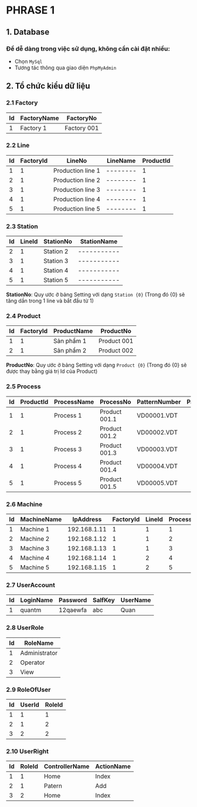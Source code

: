 # PHRASE 1

## 1. Database
### Để dễ dàng trong việc sử dụng, không cần cài đặt nhiều:
- Chọn `MySql`
- Tương tác thông qua giao diện `PhpMyAdmin`
## 2. Tổ chức kiểu dữ liệu

### 2.1 Factory

|Id| FactoryName |FactoryNo  |
|--|-------------|-----------|
|1 |  Factory 1  |Factory 001|

### 2.2 Line

|Id|FactoryId   |LineNo             |LineName|ProductId |
|--|------------|-------------------|--------|----------|
|1 |      1     |Production line 1  |--------|1         |
|2 |      1     |Production line 2  |--------|1         |
|3 |      1     |Production line 3  |--------|1         |
|4 |      1     |Production line 4  |--------|1         |
|5 |      1     |Production line 5  |--------|1         |

### 2.3 Station

|Id|LineId      |StationNo   |StationName|
|--|------------|------------|-----------|
|2 |      1     |Station 2   |-----------|
|3 |      1     |Station 3   |-----------|
|4 |      1     |Station 4   |-----------|
|5 |      1     |Station 5   |-----------|

**StationNo**: Quy ước ở bảng Setting với dạng `Station {0}` (Trong đó {0} sẽ tăng dần trong 1 line và bắt đầu từ 1)

### 2.4 Product

|Id|FactoryId   |ProductName |ProductNo  |
|--|------------|------------|-----------|
|1 |      1     |Sản phẩm 1  |Product 001|
|2 |      1     |Sản phẩm 2  |Product 002|

**ProductNo**: Quy ước ở bảng Setting với dạng `Product {0}` (Trong đó {0} sẽ được thay bằng giá trị Id của Product)

### 2.5 Process

|Id|ProductId   |ProcessName|ProcessNo    |PatternNumber|PatternDirectory |OperationData|COAttachment|Description|
|--|------------|-----------|-------------|-------------|-----------------|-------------|------------|-----------|
|1 |      1     | Process 1 |Product 001.1|VD00001.VDT  |                 |             |            |           |
|2 |      1     | Process 2 |Product 001.2|VD00002.VDT  |                 |             |            |           |
|3 |      1     | Process 3 |Product 001.3|VD00003.VDT  |                 |             |            |           |
|4 |      1     | Process 4 |Product 001.4|VD00004.VDT  |                 |             |            |           |
|5 |      1     | Process 5 |Product 001.5|VD00005.VDT  |                 |             |            |           |


### 2.6 Machine

|Id|MachineName | IpAddress  |FactoryId   |LineId|ProcessId  |COPartNo|
|--|------------|------------|------------|------|-----------|--------|
|1 |Machine 1   |192.168.1.11|1           |1     |     1     |COP--   |
|2 |Machine 2   |192.168.1.12|1           |1     |     2     |COP--   |
|3 |Machine 3   |192.168.1.13|1           |1     |     3     |COP--   |
|4 |Machine 4   |192.168.1.14|1           |2     |     4     |COP--   |
|5 |Machine 5   |192.168.1.15|1           |2     |     5     |COP--   |

### 2.7 UserAccount

|Id|LoginName   |Password|SalfKey|UserName|
|--|------------|--------|-------|--------|
|1 |quantm      |12qaewfa|abc    |Quan    |

### 2.8 UserRole

|Id|RoleName     |
|--|-------------|
|1 |Administrator|
|2 |Operator     |
|3 |View         |

### 2.9 RoleOfUser

|Id|UserId       |RoleId      |
|--|-------------|------------|
|1 |1            |1           |
|2 |1            |2           |
|3 |2            |2           |

### 2.10 UserRight

|Id|RoleId       |ControllerName|ActionName|
|--|-------------|--------------|----------|
|1 |1            |Home          |Index     |
|2 |1            |Patern        |Add       |
|3 |2            |Home          |Index     |
